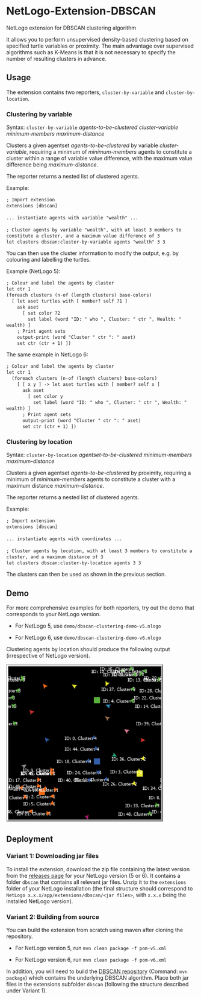 # NetLogo-Extension-DBSCAN
NetLogo extension for DBSCAN clustering algorithm

It allows you to perform unsupervised density-based clustering based on specified turtle variables or proximity. The main advantage over supervised algorithms such as K-Means is that it is not necessary to specify the number of resulting clusters in advance.

## Usage

The extension contains two reporters, `cluster-by-variable` and `cluster-by-location`.

### Clustering by variable

Syntax: `cluster-by-variable` *agents-to-be-clustered* *cluster-variable* *minimum-members* *maximum-distance*

Clusters a given agentset *agents-to-be-clustered* by variable *cluster-variable*, requiring a minimum of *minimum-members* agents to constitute a cluster within a range of variable value difference, with the maximum value difference being *maximum-distance*.

The reporter returns a nested list of clustered agents.

Example:

```
; Import extension
extensions [dbscan]

... instantiate agents with variable "wealth" ...

; Cluster agents by variable "wealth", with at least 3 members to constitute a cluster, and a maximum value difference of 3
let clusters dbscan:cluster-by-variable agents "wealth" 3 3
```

You can then use the cluster information to modify the output, e.g. by colouring and labelling the turtles.

Example (NetLogo 5):

```
; Colour and label the agents by cluster
let ctr 1
(foreach clusters (n-of (length clusters) base-colors)
  [ let aset turtles with [ member? self ?1 ]
    ask aset
      [ set color ?2
        set label (word "ID: " who ", Cluster: " ctr ", Wealth: " wealth) ]
    ; Print agent sets
    output-print (word "Cluster " ctr ": " aset)
    set ctr (ctr + 1) ])
```

The same example in NetLogo 6:

```
; Colour and label the agents by cluster
let ctr 1
  (foreach clusters (n-of (length clusters) base-colors)
    [ [ x y ] -> let aset turtles with [ member? self x ]
      ask aset
        [ set color y
          set label (word "ID: " who ", Cluster: " ctr ", Wealth: " wealth) ]
      ; Print agent sets
      output-print (word "Cluster " ctr ": " aset)
      set ctr (ctr + 1) ])
```

### Clustering by location

Syntax: `cluster-by-location` *agentset-to-be-clustered* *minimum-members* *maximum-distance*

Clusters a given agentset *agents-to-be-clustered* by proximity, requiring a minimum of *minimum-members* agents to constitute a cluster with a maximum distance *maximum-distance*.

The reporter returns a nested list of clustered agents.

Example:

```
; Import extension
extensions [dbscan]

... instantiate agents with coordinates ...

; Cluster agents by location, with at least 3 members to constitute a cluster, and a maximum distance of 3
let clusters dbscan:cluster-by-location agents 3 3
```

The clusters can then be used as shown in the previous section.

## Demo

For more comprehensive examples for both reporters, try out the demo that corresponds to your NetLogo version.

* For NetLogo 5, use `demo/dbscan-clustering-demo-v5.nlogo`

* For NetLogo 6, use `demo/dbscan-clustering-demo-v6.nlogo`

Clustering agents by location should produce the following output (irrespective of NetLogo version).

![Location-based clustering demo output](https://github.com/chrfrantz/NetLogo-Extension-DBSCAN/raw/master/doc/ExampleLocationBasedClusteringOutput.png)

## Deployment

### Variant 1: Downloading jar files

To install the extension, download the zip file containing the latest version from the [releases page](https://github.com/chrfrantz/NetLogo-Extension-DBSCAN/releases) for your NetLogo version (5 or 6). It contains a folder `dbscan` that contains all relevant jar files. Unzip it to the `extensions` folder of your NetLogo installation (the final structure should correspond to `NetLogo x.x.x/app/extensions/dbscan/<jar files>`, with `x.x.x` being the installed NetLogo version).

### Variant 2: Building from source

You can build the extension from scratch using maven after cloning the repository. 

* For NetLogo version 5, run `mvn clean package -f pom-v5.xml`

* For NetLogo version 6, run `mvn clean package -f pom-v6.xml`

In addition, you will need to build the [DBSCAN repository](https://github.com/chrfrantz/DBSCAN.git) (Command: `mvn package`) which contains the underlying DBSCAN algorithm. Place both jar files in the extensions subfolder `dbscan` (following the structure described under Variant 1).


